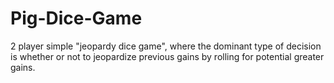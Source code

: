 # Pig-Dice-Game
2 player simple "jeopardy dice game", where the dominant type of decision is whether or not to jeopardize previous gains by rolling for potential greater gains.
